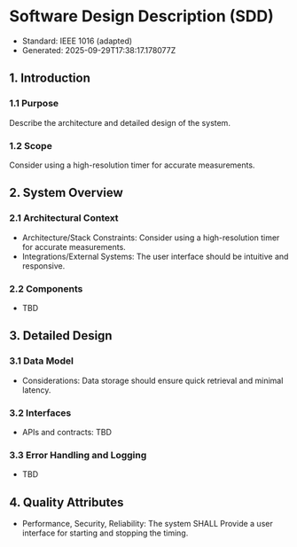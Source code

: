 # Software Design Description (SDD)

- Standard: IEEE 1016 (adapted)
- Generated: 2025-09-29T17:38:17.178077Z

## 1. Introduction
### 1.1 Purpose
Describe the architecture and detailed design of the system.

### 1.2 Scope
Consider using a high-resolution timer for accurate measurements.

## 2. System Overview
### 2.1 Architectural Context
- Architecture/Stack Constraints: Consider using a high-resolution timer for accurate measurements.
- Integrations/External Systems: The user interface should be intuitive and responsive.

### 2.2 Components
- TBD

## 3. Detailed Design
### 3.1 Data Model
- Considerations: Data storage should ensure quick retrieval and minimal latency.

### 3.2 Interfaces
- APIs and contracts: TBD

### 3.3 Error Handling and Logging
- TBD

## 4. Quality Attributes
- Performance, Security, Reliability: The system SHALL Provide a user interface for starting and stopping the timing.